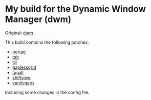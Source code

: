 # My build for the Dynamic Window Manager (dwm)

Original: [dwm](https://dwm.suckless.org/)

This build contains the following patches:
  * [pertag](https://dwm.suckless.org/patches/pertag/)
  * [tab](https://dwm.suckless.org/patches/tab/)
  * [tcl](https://dwm.suckless.org/patches/three-column/)
  * [gaplessgrid](https://dwm.suckless.org/patches/gaplessgrid/)
  * [tagall](https://dwm.suckless.org/patches/tagall/)
  * [shiftview](https://lists.suckless.org/dev/1104/7590.html)
  * [vanitygaps](https://dwm.suckless.org/patches/vanitygaps/)

Including some changes in the config file.

